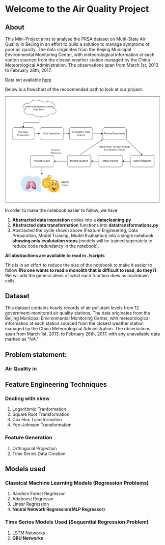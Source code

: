 # Welcome to the Air Quality Project

## About
This Mini-Project aims to analyse the PRSA dataset on Multi-State Air Quality in Beijing in an effort to build a solution to manage symptoms of poor air quality. The data originates from the Beijing Municipal Environmental Monitoring Center, with meteorological information at each station sourced from the closest weather station managed by the China Meteorological Administration. The observations span from March 1st, 2013, to February 28th, 2017.<div>Data set available <a href="https://archive.ics.uci.edu/dataset/501/beijing+multi+site+air+quality+data">here</a></div> 

Below is a flowchart of the reccomended path to look at our project.


<img src="img/flow_of_events.drawio.png"></img>

In order to make the notebook easier to follow, we have
1. **Abstracted data imputation** codes into a **datacleaning.py**
2. **Abstracted data transformation** functions into **datatransformations.py**
3. Abstracted the cycle shown above (Feature Engineering, Data Preparation, Model Training, Model Evaluation) into a single notebook **showing only evalutation steps** (models will be trained seperately to reduce code redundancy in the notebook).

**All abstractions are available to read in ./scripts**

This is in an effort to reduce the size of the notebook to make it easier to follow **(No one wants to read a monolith that is difficult to read, do they?)**. We wil add the general ideas of what each function does as markdown cells.

## Dataset

This dataset contains hourly records of air pollutant levels from 12 government-monitored air quality stations. The data originates from the Beijing Municipal Environmental Monitoring Center, with meteorological information at each station sourced from the closest weather station managed by the China Meteorological Administration. The observations span from March 1st, 2013, to February 28th, 2017, with any unavailable data marked as "NA."




## Problem statement:
### Air Quality in 


## Feature Engineering Techniques
### Dealing with skew
1. Logarithmic Tranformation
2. Square Root Transformation
3. Cox-Box Transformation
4. Yeo-Johnson Transformation

### Feature Generation
1. Orthogonal Projection
2. Time Series Data Creation

## Models used
### Classical Machine Learning Models (Regression Problems)
1. Random Forest Regressor
2. Adaboost Regressor
3. Linear Regression
4. **Neural Network Regression(MLP Regressor)**
   
### Time Series Models Used (Sequential Regression Problem)
1. LSTM Networks
2. **GRU Networks**
